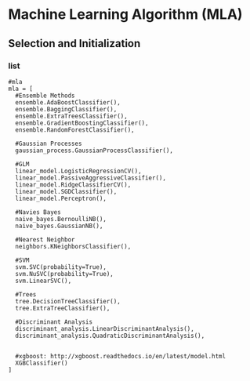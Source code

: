 # Machine Learning Algorithm (MLA) 
## Selection and Initialization

### list
    #mla
    mla = [ 
      #Ensemble Methods
      ensemble.AdaBoostClassifier(),
      ensemble.BaggingClassifier(),
      ensemble.ExtraTreesClassifier(),
      ensemble.GradientBoostingClassifier(),
      ensemble.RandomForestClassifier(),
  
      #Gaussian Processes
      gaussian_process.GaussianProcessClassifier(),
      
      #GLM
      linear_model.LogisticRegressionCV(),
      linear_model.PassiveAggressiveClassifier(),
      linear_model.RidgeClassifierCV(),
      linear_model.SGDClassifier(),
      linear_model.Perceptron(),
      
      #Navies Bayes
      naive_bayes.BernoulliNB(),
      naive_bayes.GaussianNB(),
      
      #Nearest Neighbor
      neighbors.KNeighborsClassifier(),
      
      #SVM
      svm.SVC(probability=True),
      svm.NuSVC(probability=True),
      svm.LinearSVC(),
      
      #Trees    
      tree.DecisionTreeClassifier(),
      tree.ExtraTreeClassifier(),
      
      #Discriminant Analysis
      discriminant_analysis.LinearDiscriminantAnalysis(),
      discriminant_analysis.QuadraticDiscriminantAnalysis(),
  
      
      #xgboost: http://xgboost.readthedocs.io/en/latest/model.html
      XGBClassifier()    
    ]
